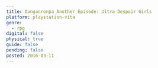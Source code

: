```yaml
---
title: Danganronpa Another Episode: Ultra Despair Girls
platform: playstation-vita
genre:
  - rpg
digital: false
physical: true
guide: false
pending: false
posted: 2016-03-11
---
```


